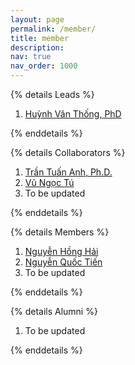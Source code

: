 ```yaml
---
layout: page
permalink: /member/
title: member
description:
nav: true
nav_order: 1000
---
```


{% details Leads %}

<ol class=space_list>

  <li><a href="https://scholar.google.com/citations?user=sEMY7OoAAAAJ" target="_blank">Huỳnh Văn Thống, PhD</a></li>

</ol>
{% enddetails %}

{% details Collaborators %}

<ol class=space_list>
    <li><a href="https://sites.google.com/site/trtanh1988/" target="_blank">Trần Tuấn Anh, Ph.D.</a></li>
    <li><a href="https://scholar.google.com/citations?user=wKyLVp0AAAAJ&hl=en" target="_blank">Vũ Ngọc Tú</a></li>
    <li> To be updated </li>
</ol>
{% enddetails %}

{% details Members %}
<ol class=space_list>
    <li><a href="https://honghai-nguyen.netlify.app" target="_blank">Nguyễn Hồng Hải</a></li>
    <li><a href="/member/" target="_blank">Nguyễn Quốc Tiến</a></li>
    <li> To be updated </li>
</ol>
{% enddetails %}

{% details Alumni %}
<ol class=space_list>
    <li> To be updated </li>
</ol>
{% enddetails %}


